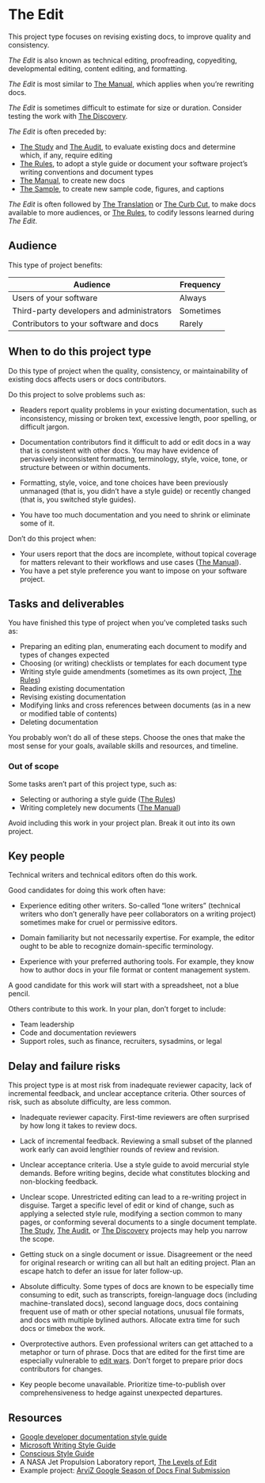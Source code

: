 # The Edit

This project type focuses on revising existing docs, to improve quality and consistency.

_The Edit_ is also known as technical editing, proofreading, copyediting, developmental editing, content editing, and formatting.

_The Edit_ is most similar to [The Manual](./manual.md), which applies when you’re rewriting docs.

_The Edit_ is sometimes difficult to estimate for size or duration.
Consider testing the work with [The Discovery](./discovery.md).

_The Edit_ is often preceded by:

- [The Study](./study.md) and [The Audit](./audit.md), to evaluate existing docs and determine which, if any, require editing
- [The Rules](./rules.md), to adopt a style guide or document your software project’s writing conventions and document types
- [The Manual](./manual.md), to create new docs
- [The Sample](./sample.md), to create new sample code, figures, and captions

_The Edit_ is often followed by [The Translation](./translation.md) or [The Curb Cut](./curb_cut.md), to make docs available to more audiences, or [The Rules](./rules.md), to codify lessons learned during _The Edit_.

## Audience

This type of project benefits:

<table>
  <thead>
    <tr>
      <th>Audience</th>
      <th>Frequency</th>
    </tr>
  </thead>
  <tbody>
    <tr>
      <td>Users of your software</td>
      <td>Always</td>
    </tr>
    <tr>
      <td>Third-party developers and administrators</td>
      <td>Sometimes</td>
    </tr>
    <tr>
      <td>Contributors to your software and docs</td>
      <td>Rarely</td>
    </tr>
  </tbody>
</table>

## When to do this project type

Do this type of project when the quality, consistency, or maintainability of existing docs affects users or docs contributors.

Do this project to solve problems such as:

- Readers report quality problems in your existing documentation, such as inconsistency, missing or broken text, excessive length, poor spelling, or difficult jargon.

- Documentation contributors find it difficult to add or edit docs in a way that is consistent with other docs.
  You may have evidence of pervasively inconsistent formatting, terminology, style, voice, tone, or structure between or within documents.

- Formatting, style, voice, and tone choices have been previously unmanaged (that is, you didn’t have a style guide) or recently changed (that is, you switched style guides).

- You have too much documentation and you need to shrink or eliminate some of it.

Don’t do this project when:

- Your users report that the docs are incomplete, without topical coverage for matters relevant to their workflows and use cases ([The Manual](./manual.md)).
- You have a pet style preference you want to impose on your software project.

## Tasks and deliverables

You have finished this type of project when you’ve completed tasks such as:

- Preparing an editing plan, enumerating each document to modify and types of changes expected
- Choosing (or writing) checklists or templates for each document type
- Writing style guide amendments (sometimes as its own project, [The Rules](./rules.md))
- Reading existing documentation
- Revising existing documentation
- Modifying links and cross references between documents (as in a new or modified table of contents)
- Deleting documentation

You probably won’t do all of these steps.
Choose the ones that make the most sense for your goals, available skills and resources, and timeline.

### Out of scope

Some tasks aren’t part of this project type, such as:

- Selecting or authoring a style guide ([The Rules](./rules.md))
- Writing completely new documents ([The Manual](./manual.md))

Avoid including this work in your project plan.
Break it out into its own project.

## Key people

Technical writers and technical editors often do this work.

Good candidates for doing this work often have:

- Experience editing other writers.
  So-called “lone writers” (technical writers who don’t generally have peer collaborators on a writing project) sometimes make for cruel or permissive editors.

- Domain familiarity but not necessarily expertise.
  For example, the editor ought to be able to recognize domain-specific terminology.

- Experience with your preferred authoring tools.
  For example, they know how to author docs in your file format or content management system.

A good candidate for this work will start with a spreadsheet, not a blue pencil.

Others contribute to this work. In your plan, don’t forget to include:

- Team leadership
- Code and documentation reviewers
- Support roles, such as finance, recruiters, sysadmins, or legal

## Delay and failure risks

This project type is at most risk from inadequate reviewer capacity, lack of incremental feedback, and unclear acceptance criteria.
Other sources of risk, such as absolute difficulty, are less common.

- Inadequate reviewer capacity.
  First-time reviewers are often surprised by how long it takes to review docs.

- Lack of incremental feedback.
  Reviewing a small subset of the planned work early can avoid lengthier rounds of review and revision.

- Unclear acceptance criteria.
  Use a style guide to avoid mercurial style demands.
  Before writing begins, decide what constitutes blocking and non-blocking feedback.

- Unclear scope.
  Unrestricted editing can lead to a re-writing project in disguise.
  Target a specific level of edit or kind of change, such as applying a selected style rule, modifying a section common to many pages, or conforming several documents to a single document template.
  [The Study](./study.md), [The Audit](./audit.md), or [The Discovery](./discovery.md) projects may help you narrow the scope.

- Getting stuck on a single document or issue.
  Disagreement or the need for original research or writing can all but halt an editing project.
  Plan an escape hatch to defer an issue for later follow-up.

- Absolute difficulty.
  Some types of docs are known to be especially time consuming to edit, such as transcripts, foreign-language docs (including machine-translated docs), second language docs, docs containing frequent use of math or other special notations, unusual file formats, and docs with multiple bylined authors.
  Allocate extra time for such docs or timebox the work.

- Overprotective authors.
  Even professional writers can get attached to a metaphor or turn of phrase.
  Docs that are edited for the first time are especially vulnerable to [edit wars](https://en.wiktionary.org/wiki/edit_war).
  Don’t forget to prepare prior docs contributors for changes.

- Key people become unavailable.
  Prioritize time-to-publish over comprehensiveness to hedge against unexpected departures.

## Resources

- [Google developer documentation style guide](https://developers.google.com/style)
- [Microsoft Writing Style Guide](https://learn.microsoft.com/en-us/style-guide/welcome/)
- [Conscious Style Guide](https://consciousstyleguide.com/)
- A NASA Jet Propulsion Laboratory report, [The Levels of Edit](https://ntrs.nasa.gov/citations/19800011701)
- Example project: [ArviZ Google Season of Docs Final Submission](https://docs.google.com/document/d/1hdQEyE2LQSzoyuXUhEOQN-oIwng1MY5uBNImaBV26zY/edit?tab=t.0)
